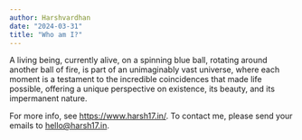 ```yaml
---
author: Harshvardhan
date: "2024-03-31"
title: "Who am I?"
---
```


A living being, currently alive, on a spinning blue ball, rotating around another ball of fire, is part of an unimaginably vast universe, where each moment is a testament to the incredible coincidences that made life possible, offering a unique perspective on existence, its beauty, and its impermanent nature.

For more info, see <https://www.harsh17.in/>. To contact me, please send your emails to <hello@harsh17.in>.
